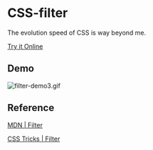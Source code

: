 # CSS-filter

The evolution speed of CSS is way beyond me.

[Try it Online](https://thomasyimgit.github.io/CSS-filter/)

## Demo

![filter-demo3.gif](https://i.loli.net/2017/12/13/5a30c58dac47b.gif)

## Reference 

[MDN | Filter](https://developer.mozilla.org/en-US/docs/Web/CSS/filter)

[CSS Tricks | Filter](https://css-tricks.com/almanac/properties/f/filter/)
